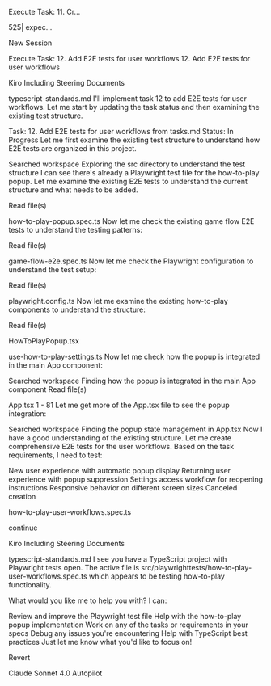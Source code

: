 Execute Task: 11. Cr...

525| expec...

New Session





Execute Task: 12. Add E2E tests for user workflows 12. Add E2E tests for user workflows

Kiro
Including Steering Documents

typescript-standards.md
I'll implement task 12 to add E2E tests for user workflows. Let me start by updating the task status and then examining the existing test structure.

Task: 12. Add E2E tests for user workflows from 
tasks.md
Status: In Progress
Let me first examine the existing test structure to understand how E2E tests are organized in this project.

Searched workspace
Exploring the src directory to understand the test structure
I can see there's already a Playwright test file for the how-to-play popup. Let me examine the existing E2E tests to understand the current structure and what needs to be added.

Read file(s)

how-to-play-popup.spec.ts
Now let me check the existing game flow E2E tests to understand the testing patterns:

Read file(s)

game-flow-e2e.spec.ts
Now let me check the Playwright configuration to understand the test setup:

Read file(s)

playwright.config.ts
Now let me examine the existing how-to-play components to understand the structure:

Read file(s)

HowToPlayPopup.tsx

use-how-to-play-settings.ts
Now let me check how the popup is integrated in the main App component:

Searched workspace
Finding how the popup is integrated in the main App component
Read file(s)

App.tsx 1 - 81
Let me get more of the App.tsx file to see the popup integration:

Searched workspace
Finding the popup state management in App.tsx
Now I have a good understanding of the existing structure. Let me create comprehensive E2E tests for the user workflows. Based on the task requirements, I need to test:

New user experience with automatic popup display
Returning user experience with popup suppression
Settings access workflow for reopening instructions
Responsive behavior on different screen sizes
Canceled creation

how-to-play-user-workflows.spec.ts

continue

Kiro
Including Steering Documents

typescript-standards.md
I see you have a TypeScript project with Playwright tests open. The active file is src/playwrighttests/how-to-play-user-workflows.spec.ts which appears to be testing how-to-play functionality.

What would you like me to help you with? I can:

Review and improve the Playwright test file
Help with the how-to-play popup implementation
Work on any of the tasks or requirements in your specs
Debug any issues you're encountering
Help with TypeScript best practices
Just let me know what you'd like to focus on!

Revert







Claude Sonnet 4.0
Autopilot
